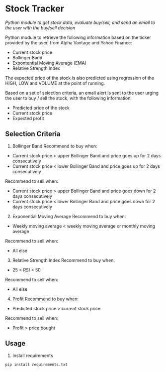 # Stock Tracker

*Python module to get stock data, evaluate buy/sell, and send an email to the user with the buy/sell decision*

Python module to retrieve the following information based on the ticker provided by the user, from Alpha Vantage and Yahoo Finance: 
* Current stock price
* Bollinger Band
* Expontential Moving Average (EMA)
* Relative Strength Index 

The expected price of the stock is also predicted using regression of the HIGH, LOW and VOLUME at the point of running. 

Based on a set of selection criteria, an email alert is sent to the user urging the user to buy / sell the stock, with the following information: 
* Predicted price of the stock 
* Current stock price 
* Expected profit

## Selection Criteria

1. Bollinger Band 
Recommend to buy when: 
* Current stock price > upper Bollinger Band and price goes up for 2 days consecutively 
* Current stock price < lower Bollinger Band and price goes up for 2 days consecutively 

Recommend to sell when: 
* Current stock price > upper Bollinger Band and price goes down for 2 days consecutively
* Current stock price < lower Bollinger Band and price goes down for 2 days consecutively 

2. Exponential Moving Average 
Recommend to buy when: 
* Weekly moving average < weekly moving average or monthly moving average

Recommend to sell when: 
* All else 


3. Relative Strength Index
Recommend to buy when: 
* 25 < RSI < 50 

Recommend to sell when: 
* All else 

4. Profit 
Recommend to buy when: 
* Predicted stock price > current stock price 

Recommend to sell when: 
* Profit > price bought 

## Usage 

1. Install requirements
```python
pip install requirements.txt
```


